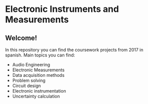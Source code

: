 # Electronic Instruments and Measurements
## Welcome!
In this repository you can find the coursework projects from 2017 in spanish. Main topics you can find:

- Audio Engineering
- Electronic Measurements
- Data acquisition methods
- Problem solving
- Circuit design
- Electronic instrumentation
- Uncertainty calculation
